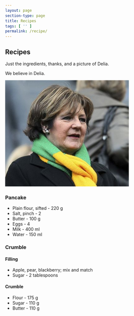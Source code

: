 ```yaml
---
layout: page
section-type: page
title: Recipes
tags: [ '' ]
permalink: /recipe/
---
```


## Recipes

Just the ingredients, thanks, and a picture of Delia.

We believe in Delia.

<img src="img/delia-smith.jpg">

### Pancake

- Plain flour, sifted - 220 g
- Salt, pinch - 2
- Butter - 100 g
- Eggs - 4
- Milk - 400 ml
- Water - 150 ml

### Crumble

#### Filling

- Apple, pear, blackberry; mix and match
- Sugar - 2 tablespoons

#### Crumble

- Flour - 175 g
- Sugar - 110 g
- Butter - 110 g
